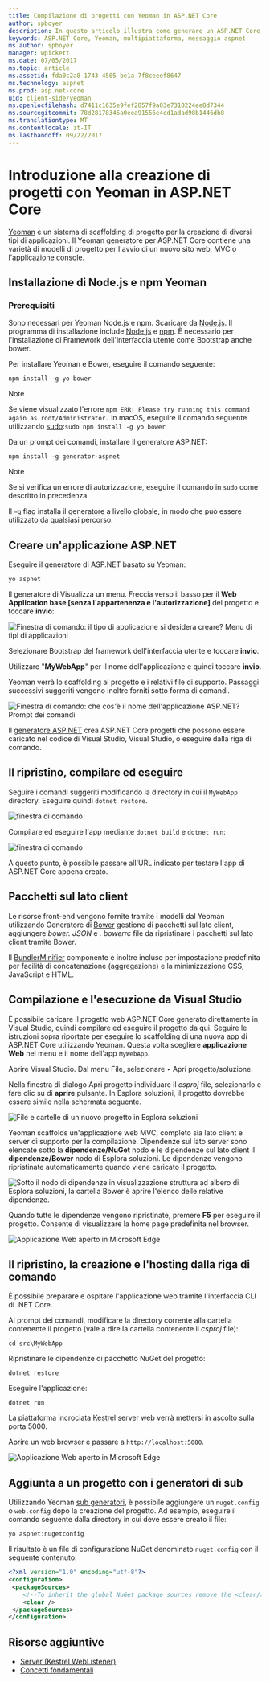 ```yaml
---
title: Compilazione di progetti con Yeoman in ASP.NET Core
author: spboyer
description: In questo articolo illustra come generare un ASP.NET Core applicazione web tramite il Yeoman generatore in macOS.
keywords: ASP.NET Core, Yeoman, multipiattaforma, messaggio aspnet
ms.author: spboyer
manager: wpickett
ms.date: 07/05/2017
ms.topic: article
ms.assetid: fda0c2a8-1743-4505-be1a-7f8ceeef8647
ms.technology: aspnet
ms.prod: asp.net-core
uid: client-side/yeoman
ms.openlocfilehash: d7411c1635e9fef2857f9a03e7310224ee8d7344
ms.sourcegitcommit: 78d28178345a0eea91556e4cd1adad98b1446db8
ms.translationtype: MT
ms.contentlocale: it-IT
ms.lasthandoff: 09/22/2017
---
```

# <a name="introduction-to-building-projects-with-yeoman-in-aspnet-core"></a>Introduzione alla creazione di progetti con Yeoman in ASP.NET Core

[Yeoman](http://yeoman.io/) è un sistema di scaffolding di progetto per la creazione di diversi tipi di applicazioni. Il Yeoman generatore per ASP.NET Core contiene una varietà di modelli di progetto per l'avvio di un nuovo sito web, MVC o l'applicazione console.

## <a name="install-nodejs-npm-and-yeoman"></a>Installazione di Node.js e npm Yeoman

### <a name="prerequisites"></a>Prerequisiti

Sono necessari per Yeoman Node.js e npm. Scaricare da [Node.js](https://nodejs.org/). Il programma di installazione include [Node.js](https://nodejs.org/) e [npm](https://www.npmjs.com/). È necessario per l'installazione di Framework dell'interfaccia utente come Bootstrap anche bower.

Per installare Yeoman e Bower, eseguire il comando seguente:

```console
npm install -g yo bower
```

>[!Note]
>Se viene visualizzato l'errore `npm ERR! Please try running this command again as root/Administrator.` in macOS, eseguire il comando seguente utilizzando [sudo](https://developer.apple.com/library/mac/documentation/Darwin/Reference/ManPages/man8/sudo.8.html):`sudo npm install -g yo bower`

Da un prompt dei comandi, installare il generatore ASP.NET:

```console
npm install -g generator-aspnet
```

> [!NOTE]
> Se si verifica un errore di autorizzazione, eseguire il comando in `sudo` come descritto in precedenza.

Il `–g` flag installa il generatore a livello globale, in modo che può essere utilizzato da qualsiasi percorso.

## <a name="create-an-aspnet-app"></a>Creare un'applicazione ASP.NET

Eseguire il generatore di ASP.NET basato su Yeoman:

```console
yo aspnet
```

Il generatore di Visualizza un menu. Freccia verso il basso per il **Web Application base [senza l'appartenenza e l'autorizzazione]** del progetto e toccare **invio**:

![Finestra di comando: il tipo di applicazione si desidera creare? Menu di tipi di applicazioni](yeoman/_static/yeoman-yo-aspnet.png)

Selezionare Bootstrap del framework dell'interfaccia utente e toccare **invio**.

Utilizzare "**MyWebApp**" per il nome dell'applicazione e quindi toccare **invio**.

Yeoman verrà lo scaffolding al progetto e i relativi file di supporto. Passaggi successivi suggeriti vengono inoltre forniti sotto forma di comandi.

![Finestra di comando: che cos'è il nome dell'applicazione ASP.NET? Prompt dei comandi](yeoman/_static/yeoman-yo-aspnet-created.png)

Il [generatore ASP.NET](https://www.npmjs.com/package/generator-aspnet) crea ASP.NET Core progetti che possono essere caricato nel codice di Visual Studio, Visual Studio, o eseguire dalla riga di comando.

## <a name="restore-build-and-run"></a>Il ripristino, compilare ed eseguire

Seguire i comandi suggeriti modificando la directory in cui il `MyWebApp` directory. Eseguire quindi `dotnet restore`.

![finestra di comando](yeoman/_static/dotnet-restore.png)

Compilare ed eseguire l'app mediante `dotnet build` e `dotnet run`:

![finestra di comando](yeoman/_static/dotnet-build-run.png)

A questo punto, è possibile passare all'URL indicato per testare l'app di ASP.NET Core appena creato.

## <a name="client-side-packages"></a>Pacchetti sul lato client

Le risorse front-end vengono fornite tramite i modelli dal Yeoman utilizzando Generatore di [Bower](xref:client-side/bower) gestione di pacchetti sul lato client, aggiungere *bower. JSON* e *. bowerrc* file da ripristinare i pacchetti sul lato client tramite Bower.

Il [BundlerMinifier](xref:client-side/bundling-and-minification) componente è inoltre incluso per impostazione predefinita per facilità di concatenazione (aggregazione) e la minimizzazione CSS, JavaScript e HTML.

## <a name="building-and-running-from-visual-studio"></a>Compilazione e l'esecuzione da Visual Studio

È possibile caricare il progetto web ASP.NET Core generato direttamente in Visual Studio, quindi compilare ed eseguire il progetto da qui. Seguire le istruzioni sopra riportate per eseguire lo scaffolding di una nuova app di ASP.NET Core utilizzando Yeoman. Questa volta scegliere **applicazione Web** nel menu e il nome dell'app `MyWebApp`.

Aprire Visual Studio. Dal menu File, selezionare ‣ Apri progetto/soluzione.

Nella finestra di dialogo Apri progetto individuare il *csproj* file, selezionarlo e fare clic su di **aprire** pulsante. In Esplora soluzioni, il progetto dovrebbe essere simile nella schermata seguente.

![File e cartelle di un nuovo progetto in Esplora soluzioni](yeoman/_static/yeoman-solution.png)

Yeoman scaffolds un'applicazione web MVC, completo sia lato client e server di supporto per la compilazione. Dipendenze sul lato server sono elencate sotto la **dipendenze/NuGet** nodo e le dipendenze sul lato client il **dipendenze/Bower** nodo di Esplora soluzioni. Le dipendenze vengono ripristinate automaticamente quando viene caricato il progetto.

![Sotto il nodo di dipendenze in visualizzazione struttura ad albero di Esplora soluzioni, la cartella Bower è aprire l'elenco delle relative dipendenze.](yeoman/_static/yeoman-loading-dependencies.png)

Quando tutte le dipendenze vengono ripristinate, premere **F5** per eseguire il progetto. Consente di visualizzare la home page predefinita nel browser.

![Applicazione Web aperto in Microsoft Edge](yeoman/_static/yeoman-home-page.png)

## <a name="restoring-building-and-hosting-from-a-command-line"></a>Il ripristino, la creazione e l'hosting dalla riga di comando

È possibile preparare e ospitare l'applicazione web tramite l'interfaccia CLI di .NET Core.

Al prompt dei comandi, modificare la directory corrente alla cartella contenente il progetto (vale a dire la cartella contenente il *csproj* file):

```console
cd src\MyWebApp
```

Ripristinare le dipendenze di pacchetto NuGet del progetto:

```console
dotnet restore
```

Eseguire l'applicazione:

```console
dotnet run
```

La piattaforma incrociata [Kestrel](xref:fundamentals/servers/kestrel) server web verrà mettersi in ascolto sulla porta 5000.

Aprire un web browser e passare a `http://localhost:5000`.

![Applicazione Web aperto in Microsoft Edge](yeoman/_static/yeoman-home-page_5000.png)

## <a name="adding-to-your-project-with-sub-generators"></a>Aggiunta a un progetto con i generatori di sub

Utilizzando Yeoman [sub generatori](https://github.com/omnisharp/generator-aspnet), è possibile aggiungere un `nuget.config` o `web.config` dopo la creazione del progetto. Ad esempio, eseguire il comando seguente dalla directory in cui deve essere creato il file:

```console
yo aspnet:nugetconfig
```

Il risultato è un file di configurazione NuGet denominato `nuget.config` con il seguente contenuto:

```xml
<?xml version="1.0" encoding="utf-8"?>
<configuration>
 <packageSources>
    <!--To inherit the global NuGet package sources remove the <clear/> line below -->
    <clear />
 </packageSources>
</configuration>
```

## <a name="additional-resources"></a>Risorse aggiuntive

* [Server (Kestrel WebListener)](xref:fundamentals/servers/index)
* [Concetti fondamentali](xref:fundamentals/index)
